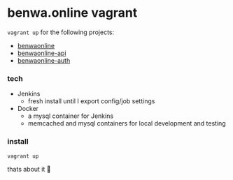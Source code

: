 # benwa.online vagrant
`vagrant up` for the following projects:
* [benwaonline](https://github.com/goosechooser/benwaonline)
* [benwaonline-api](https://github.com/goosechooser/benwaonlineapi)
* [benwaonline-auth](https://github.com/goosechooser/benwaonline-auth)

### tech
* Jenkins
  * fresh install until I export config/job settings
* Docker
  * a mysql container for Jenkins
  * memcached and mysql containers for local development and testing

### install
`vagrant up`

thats about it :triumph: